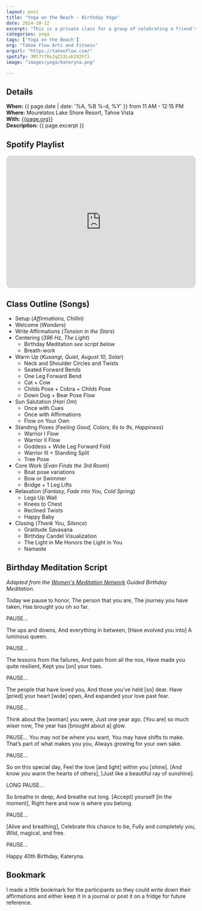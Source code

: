 ```yaml
---
layout: post
title: "Yoga on the Beach - Birthday Yoga"
date: 2024-10-12
excerpt: "This is a private class for a group of celebrating a friend's 40th birthday. They requested a light flow ending with a nice restorative savasana. The class begins with writing 12 affirmation statements, breath-work, and a birthday meditation. After a brief warm-up, we do sun salutations and add in the 12 affirmations statements as mantras. This is followed by a series of standing poses to build strength, flexibility, and balance. After a little core-work, we cool down, relax, and end with a juicy savasana."
categories: yoga
tags: ['Yoga on the Beach']
org: "Tahoe Flow Arts and Fitness"
orgurl: "https://tahoeflow.com/"
spotify: 3Mt7tfRxJqZ33Lxb292hTi
image: "images/yoga/kateryna.png"

---
```




## Details

**When:** {{ page.date | date: '%A, %B %-d, %Y' }} from 11 AM - 12:15 PM   
**Where:** Mourelatos Lake Shore Resort, Tahoe Vista      
**With:** [{{page.org}}]({{page.orgurl}})    
**Description:** {{ page.excerpt }}  


## Spotify Playlist

<iframe style="border-radius:12px" src="https://open.spotify.com/embed/playlist/{{ page.spotify }}?utm_source=generator" width="100%" height="352" frameBorder="0" allowfullscreen="" allow="autoplay; clipboard-write; encrypted-media; fullscreen; picture-in-picture" loading="lazy"></iframe>  


## Class Outline (Songs)

* Setup (*Affirmations, Chillin*)
* Welcome (*Wonders*)
* Write Affirmations  (*Tension in the Stars*)
* Centering (*396 Hz, The Light*)
	* Birthday Meditation  _see script below_
	* Breath-work  
* Warm Up (*Kusangi, Quiet, August 10, Solar*)
	* Neck and Shoulder Circles and Twists
	* Seated Forward Bends
	* One Leg Forward Bend 
	* Cat + Cow
	* Childs Pose + Cobra + Childs Pose
	* Down Dog + Bear Pose Flow
* Sun Salutation (*Hari Om*)
	* Once with Cues
	* Once with Affirmations
	* Flow on Your Own
* Standing Poses  (*Feeling Good, Colors, 6s to 9s, Happiness*)  
	* Warrior I Flow
	* Warrior II Flow
	* Goddess + Wide Leg Forward Fold
	* Warrior III + Standing Split
	* Tree Pose
* Core Work (*Evan Finds the 3rd Room*)  
	* Boat pose variations
	* Bow or Swimmer
	* Bridge + 1 Leg Lifts
* Relaxation (*Fantasy, Fade into You, Cold Spring*)
	* Legs Up Wall
	* Knees to Chest
	* Reclined Twists
	* Happy Baby
* Closing (*Thank You, Silence*)
	* Gratitude Savasana
	* Birthday Candel Visualization
	* The Light in Me Honors the Light in You
	* Namaste


## Birthday Meditation Script

_Adapted from the [Women's Meditation Network](https://womensmeditationnetwork.com/happy-birthday-guided-meditation-mfw/) Guided Birthday Meditation._

Today we pause to honor,
The person that you are,
The journey you have taken,
Has brought you oh so far.

PAUSE…

The ups and downs,
And everything in between,
[Have evolved you into]
A luminous queen.

PAUSE…

The lessons from the failures,
And pain from all the nos,
Have made you quite resilient,
Kept you [on] your toes.

PAUSE…

The people that have loved you,
And those you’ve held [so] dear.
Have [pried] your heart [wide] open,
And expanded your love past fear.

PAUSE…

Think about the [woman] you were,
Just one year ago.
[You are] so much wiser now,
The year has [brought about a] glow.

PAUSE…
You may not be where you want,
You may have shifts to make.
That’s part of what makes you you,
Always growing for your own sake.

PAUSE…

So on this special day,
Feel the love [and light] within you [shine].
[And know you warm the hearts of others],
[Just like a beautiful ray of sunshine].

LONG PAUSE…

So breathe in deep,
And breathe out long.
[Accept] yourself [in the moment],
Right here and now is where you belong.

PAUSE…

[Alive and breathing],
Celebrate this chance to be,
Fully and completely you,
Wild, magical, and free.

PAUSE…

Happy 40th Birthday, Kateryna.


## Bookmark

I made a little bookmark for the participants so they could write down their affirmations and either keep it in a journal or post it on a fridge for future reference.

<object data="/assets/pdfs/beach-yoga-birthday.pdf" width="1000" height="1000" type='application/pdf'></object>

